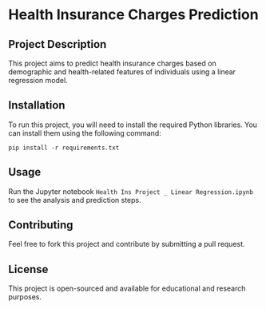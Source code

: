# Health Insurance Charges Prediction

## Project Description
This project aims to predict health insurance charges based on demographic and health-related features of individuals using a linear regression model.

## Installation
To run this project, you will need to install the required Python libraries. You can install them using the following command:

```
pip install -r requirements.txt
```

## Usage
Run the Jupyter notebook `Health Ins Project _ Linear Regression.ipynb` to see the analysis and prediction steps.

## Contributing
Feel free to fork this project and contribute by submitting a pull request.

## License
This project is open-sourced and available for educational and research purposes.